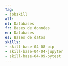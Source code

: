 ```yaml
---
Tag: 
- jobskill
all:
nl: Databases
fr: Bases de données
en: Databases
es: Bases de datos
skills:
- skill-base-04-08-pip
- skill-base-04-04-jupyter
- skill-base-04-09-pytest
---
```


